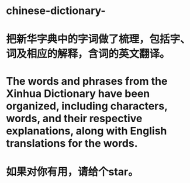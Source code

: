 # chinese-dictionary- 
# 把新华字典中的字词做了梳理，包括字、词及相应的解释，含词的英文翻译。
# The words and phrases from the Xinhua Dictionary have been organized, including characters, words, and their respective explanations, along with English translations for the words.
# 如果对你有用，请给个star。

